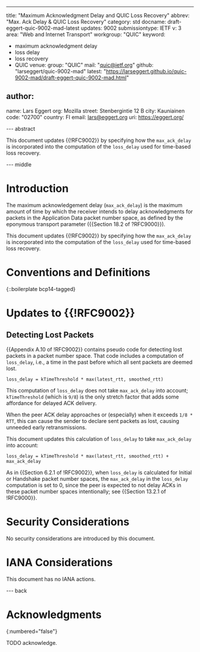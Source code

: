 ---
title: "Maximum Acknowledgment Delay and QUIC Loss Recovery"
abbrev: "Max. Ack Delay & QUIC Loss Recovery"
category: std
docname: draft-eggert-quic-9002-mad-latest
updates: 9002
submissiontype: IETF
v: 3
area: "Web and Internet Transport"
workgroup: "QUIC"
keyword:
 - maximum acknowledgment delay
 - loss delay
 - loss recovery
 - QUIC
venue:
  group: "QUIC"
  mail: "quic@ietf.org"
  github: "larseggert/quic-9002-mad"
  latest: "https://larseggert.github.io/quic-9002-mad/draft-eggert-quic-9002-mad.html"

author:
 -
  name: Lars Eggert
  org: Mozilla
  street: Stenbergintie 12 B
  city: Kauniainen
  code: "02700"
  country: FI
  email: lars@eggert.org
  uri: https://eggert.org/

--- abstract

This document updates {{!RFC9002}} by specifying how the `max_ack_delay` is
incorporated into the computation of the `loss_delay` used for time-based loss
recovery.

--- middle

# Introduction

The maximum acknowledgement delay (`max_ack_delay`) is the maximum amount of
time by which the receiver intends to delay acknowledgments for packets in the
Application Data packet number space, as defined by the eponymous transport
parameter ({{Section 18.2 of ?RFC9000}}).

This document updates {{!RFC9002}} by specifying how the `max_ack_delay` is
incorporated into the computation of the `loss_delay` used for time-based loss
recovery.

# Conventions and Definitions

{::boilerplate bcp14-tagged}

# Updates to {{!RFC9002}}

## Detecting Lost Packets

{{Appendix A.10 of !RFC9002}} contains pseudo code for detecting lost packets in
a packet number space. That code includes a computation of `loss_delay`, i.e., a
time in the past before which all sent packets are deemed lost.

```
loss_delay = kTimeThreshold * max(latest_rtt, smoothed_rtt)
```

This computation of `loss_delay` does not take `max_ack_delay` into account;
`kTimeThreshold` (which is `9/8`) is the only stretch factor that adds some
affordance for delayed ACK delivery.

When the peer ACK delay approaches or (especially) when it exceeds `1/8 * RTT`,
this can cause the sender to declare sent packets as lost, causing unneeded
early retransmissions.

This document updates this calculation of `loss_delay` to take `max_ack_delay`
into account:

```
loss_delay = kTimeThreshold * max(latest_rtt, smoothed_rtt) + max_ack_delay
````

As in {{Section 6.2.1 of !RFC9002}}, when `loss_delay` is calculated for Initial
or Handshake packet number spaces, the `max_ack_delay` in the `loss_delay`
computation is set to 0, since the peer is expected to not delay ACKs in these
packet number spaces intentionally; see {{Section 13.2.1 of !RFC9000}}.

# Security Considerations

No security considerations are introduced by this document.

# IANA Considerations

This document has no IANA actions.


--- back

# Acknowledgments
{:numbered="false"}

TODO acknowledge.
